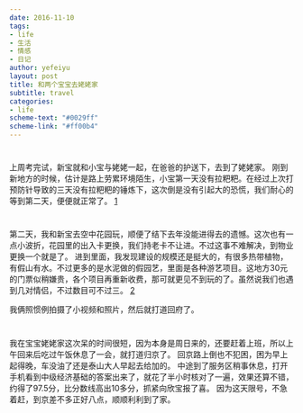```yaml
---
date: 2016-11-10
tags: 
- life
- 生活
- 情感
- 日记
author: yefeiyu
layout: post
title: 和两个宝宝去姥姥家
subtitle: travel
categories: 
- life
scheme-text: "#0029ff"
scheme-link: "#ff00b4"
---
```



# 

上周考完试，新宝就和小宝与姥姥一起，在爸爸的护送下，去到了姥姥家。
刚到新地方的时候，估计是路上劳累环境陌生，小宝第一天没有拉粑粑。在经过上次打预防针导致的三天没有拉粑粑的锤炼下，这次倒是没有引起大的恐慌，我们耐心的等到第二天，便便就正常了。
[1](../img/2016/img_2016_11_10__21_33_13.png)


# 

第二天，我和新宝去空中花园玩，顺便了结下去年没能进得去的遗憾。这次也有一点小波折，花园里的出入卡更换，我们持老卡不让进。不过这事不难解决，到物业更换一个就是了。
进到里面，我发现建设的规模还是挺大的，有很多热带植物，有假山有水。不过更多的是水泥做的假园艺，里面是各种游艺项目。这地方30元的门票似稍嫌贵，各个项目再重新收费，那可就更见不到玩的了。虽然说我们也遇到几对情侣，不过数目可不过三。
[2](../img/2016/img_2016_11_10__21_34_49.png)

我俩照惯例拍摄了小视频和照片，然后就打道回府了。


# 

我在宝宝姥姥家这次呆的时间很短，因为本身是周日来的，还要赶着上班，所以上午回来后吃过午饭休息了一会，就打道归京了。
回京路上倒也不犯困，困为早上起得晚，车没油了还是泰山大人早起去给加的。
中途到了服务区稍事休息，打开手机看到中级经济基础的答案出来了，就花了半小时核对了一遍，效果还算不错，约得了97.5分，比分数线高出10多分，抓紧向欣宝报了喜。
因为这天限号，不急着赶，到京差不多正好八点，顺顺利利到了家。

